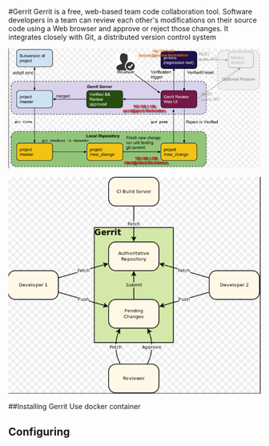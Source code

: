#Gerrit
Gerrit is a free, web-based team code collaboration tool. Software developers in a team can review each other's modifications on their source code using a Web browser and approve or reject those changes. It integrates closely with Git, a distributed version control system

![gerrit](/images/gerrit-101.png)

![gerrit](/images/gerrit-2.png)


##Installing Gerrit
Use docker container


## Configuring
